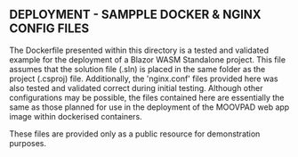 ## DEPLOYMENT - SAMPPLE DOCKER & NGINX CONFIG FILES

The Dockerfile presented within this directory is a tested and validated example for the deployment of a Blazor WASM Standalone project. This file assumes that the solution file (.sln) is placed in the same folder as the project (.csproj) file. Additionally, the 'nginx.conf' files provided here was also tested and validated correct during initial testing. Although other configurations may be possible, the files contained here are essentially the same as those planned for use in the deployment of the MOOVPAD web app image within dockerised containers.

These files are provided only as a public resource for demonstration purposes.
